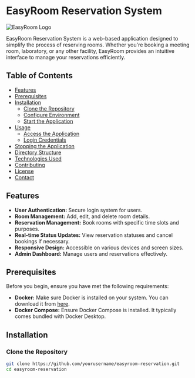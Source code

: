 # EasyRoom Reservation System

![EasyRoom Logo](path_to_your_logo_image) <!-- Replace with your logo path -->

EasyRoom Reservation System is a web-based application designed to simplify the process of reserving rooms. Whether you're booking a meeting room, laboratory, or any other facility, EasyRoom provides an intuitive interface to manage your reservations efficiently.

## Table of Contents

- [Features](#features)
- [Prerequisites](#prerequisites)
- [Installation](#installation)
  - [Clone the Repository](#clone-the-repository)
  - [Configure Environment](#configure-environment)
  - [Start the Application](#start-the-application)
- [Usage](#usage)
  - [Access the Application](#access-the-application)
  - [Login Credentials](#login-credentials)
- [Stopping the Application](#stopping-the-application)
- [Directory Structure](#directory-structure)
- [Technologies Used](#technologies-used)
- [Contributing](#contributing)
- [License](#license)
- [Contact](#contact)

## Features

- **User Authentication:** Secure login system for users.
- **Room Management:** Add, edit, and delete room details.
- **Reservation Management:** Book rooms with specific time slots and purposes.
- **Real-time Status Updates:** View reservation statuses and cancel bookings if necessary.
- **Responsive Design:** Accessible on various devices and screen sizes.
- **Admin Dashboard:** Manage users and reservations effectively.

## Prerequisites

Before you begin, ensure you have met the following requirements:

- **Docker:** Make sure Docker is installed on your system. You can download it from [here](https://www.docker.com/get-started).
- **Docker Compose:** Ensure Docker Compose is installed. It typically comes bundled with Docker Desktop.

## Installation

### Clone the Repository

```bash
git clone https://github.com/yourusername/easyroom-reservation.git
cd easyroom-reservation
```
